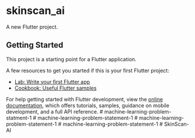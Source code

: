 # skinscan_ai

A new Flutter project.

## Getting Started

This project is a starting point for a Flutter application.

A few resources to get you started if this is your first Flutter project:

- [Lab: Write your first Flutter app](https://docs.flutter.dev/get-started/codelab)
- [Cookbook: Useful Flutter samples](https://docs.flutter.dev/cookbook)

For help getting started with Flutter development, view the
[online documentation](https://docs.flutter.dev/), which offers tutorials,
samples, guidance on mobile development, and a full API reference.
#   m a c h i n e - l e a r n i n g - p r o b l e m - s t a t m e n t - 1  
 #   m a c h i n e - l e a r n i n g - p r o b l e m - s t a t e m e n t - 1  
 #   m a c h i n e - l e a r n i n g - p r o b l e m - s t a t e m e n t - 1  
 #   m a c h i n e - l e a r n i n g - p r o b l e m - s t a t e m e n t - 1  
 #   S k i n S c a n - A I  
 